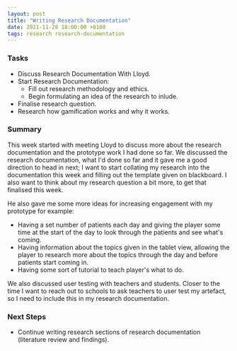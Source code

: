 ```yaml
---
layout: post
title: "Writing Research Documentation"
date: 2021-11-28 18:00:00 +0100
tags: research research-documentation
---
```


### Tasks
- Discuss Research Documentation With Lloyd.
- Start Research Documentation:
    - Fill out research methodology and ethics.
    - Begin formulating an idea of the research to inlude.
- Finalise research question.
- Research how gamification works and why it works.

### Summary
This week started with meeting Lloyd to discuss more about the research documentation and the prototype work I had done so far. We discussed the research documentation, what I'd done so far and it gave me a good direction to head in next; I want to start collating my research into the documentation this week and filling out the template given on blackboard. I also want to think about my research question a bit more, to get that finalised this week.

He also gave me some more ideas for increasing engagement with my prototype for example:
- Having a set number of patients each day and giving the player some time at the start of the day to look through the patients and see what's coming.
- Having information about the topics given in the tablet view, allowing the player to research more about the topics through the day and before patients start coming in.
- Having some sort of tutorial to teach player's what to do.

We also discussed user testing with teachers and students. Closer to the time I want to reach out to schools to ask teachers to user test my artefact, so I need to include this in my research documentation. 

### Next Steps
- Continue writing research sections of research documentation (literature review and findings).